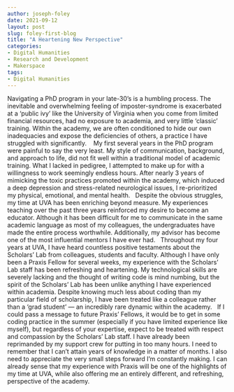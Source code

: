 ```yaml
---
author: joseph-foley
date: 2021-09-12
layout: post
slug: foley-first-blog
title: "A Heartening New Perspective"
categories:
- Digital Humanities
- Research and Development
- Makerspace
tags:
- Digital Humanities
---
```

Navigating a PhD program in your late-30’s is a humbling process. The inevitable and overwhelming
feeling of imposter-syndrome is exacerbated at a ‘public ivy’ like the University of Virginia when you
come from limited financial resources, had no exposure to academia, and very little ‘classic’ training.
Within the academy, we are often conditioned to hide our own inadequacies and expose the deficiencies
of others, a practice I have struggled with significantly. 
 
My first several years in the PhD program were painful to say the very least. My style of communication,
background, and approach to life, did not fit well within a traditional model of academic training. What I
lacked in pedigree, I attempted to make up for with a willingness to work seemingly endless hours. After
nearly 3 years of mimicking the toxic practices promoted within the academy, which induced a deep
depression and stress-related neurological issues, I re-prioritized my physical, emotional, and mental
health.
 
Despite the obvious struggles, my time at UVA has been enriching beyond measure. My experiences
teaching over the past three years reinforced my desire to become an educator. Although it has been difficult
for me to communicate in the same academic language as most of my colleagues, the undergraduates
have made the entire process worthwhile. Additionally, my advisor has become one of the most
influential mentors I have ever had.
 
Throughout my four years at UVA, I have heard countless positive testaments about the Scholars’ Lab
from colleagues, students and faculty. Although I have only been a Praxis Fellow for several weeks, my
experience with the Scholars’ Lab staff has been refreshing and heartening. My technological skills are
severely lacking and the thought of writing code is mind numbing, but the spirit of the Scholars’ Lab has
been unlike anything I have experienced within academia. Despite knowing much less about coding than
my particular field of scholarship, I have been treated like a colleague rather than a ‘grad student’ — an
incredibly rare dynamic within the academy.
 
If I could pass a message to future Praxis’ Fellows, it would be to get in some coding practice in the
summer (especially if you have limited experience like myself), but regardless of your expertise, expect to
be treated with respect and compassion by the Scholars’ Lab staff. I have already been reprimanded by
my support crew for putting in too many hours. I need to remember that I can’t attain years of knowledge
in a matter of months. I also need to appreciate the very small steps forward I’m constantly making. I can
already sense that my experience with Praxis will be one of the highlights of my time at UVA, while also
offering me an entirely different, and refreshing, perspective of the academy.
